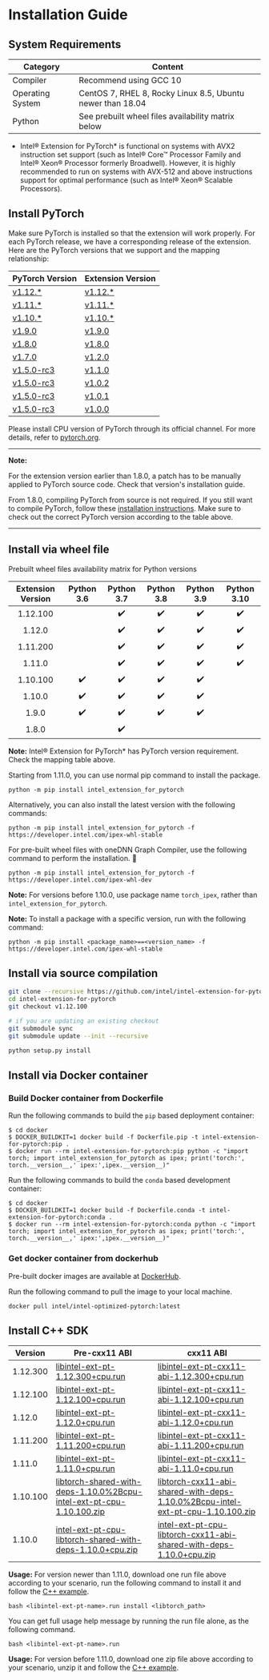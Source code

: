 Installation Guide
==================

## System Requirements

|Category|Content|
|--|--|
|Compiler|Recommend using GCC 10|
|Operating System|CentOS 7, RHEL 8, Rocky Linux 8.5, Ubuntu newer than 18.04|
|Python|See prebuilt wheel files availability matrix below|

* Intel® Extension for PyTorch\* is functional on systems with AVX2 instruction set support (such as Intel® Core™ Processor Family and Intel® Xeon® Processor formerly Broadwell). However, it is highly recommended to run on systems with AVX-512 and above instructions support for optimal performance (such as Intel® Xeon® Scalable Processors).

## Install PyTorch

Make sure PyTorch is installed so that the extension will work properly. For each PyTorch release, we have a corresponding release of the extension. Here are the PyTorch versions that we support and the mapping relationship:

|PyTorch Version|Extension Version|
|--|--|
|[v1.12.\*](https://github.com/pytorch/pytorch/tree/v1.12.0 "v1.12.0")|[v1.12.\*](https://github.com/intel/intel-extension-for-pytorch/tree/v1.12.100)|
|[v1.11.\*](https://github.com/pytorch/pytorch/tree/v1.11.0 "v1.11.0")|[v1.11.\*](https://github.com/intel/intel-extension-for-pytorch/tree/v1.11.200)|
|[v1.10.\*](https://github.com/pytorch/pytorch/tree/v1.10.0 "v1.10.0")|[v1.10.\*](https://github.com/intel/intel-extension-for-pytorch/tree/v1.10.100)|
|[v1.9.0](https://github.com/pytorch/pytorch/tree/v1.9.0 "v1.9.0")|[v1.9.0](https://github.com/intel/intel-extension-for-pytorch/tree/v1.9.0)|
|[v1.8.0](https://github.com/pytorch/pytorch/tree/v1.8.0 "v1.8.0")|[v1.8.0](https://github.com/intel/intel-extension-for-pytorch/tree/v1.8.0)|
|[v1.7.0](https://github.com/pytorch/pytorch/tree/v1.7.0 "v1.7.0")|[v1.2.0](https://github.com/intel/intel-extension-for-pytorch/tree/v1.2.0)|
|[v1.5.0-rc3](https://github.com/pytorch/pytorch/tree/v1.5.0-rc3 "v1.5.0-rc3")|[v1.1.0](https://github.com/intel/intel-extension-for-pytorch/tree/v1.1.0)|
|[v1.5.0-rc3](https://github.com/pytorch/pytorch/tree/v1.5.0-rc3 "v1.5.0-rc3")|[v1.0.2](https://github.com/intel/intel-extension-for-pytorch/tree/v1.0.2)|
|[v1.5.0-rc3](https://github.com/pytorch/pytorch/tree/v1.5.0-rc3 "v1.5.0-rc3")|[v1.0.1](https://github.com/intel/intel-extension-for-pytorch/tree/v1.0.1)|
|[v1.5.0-rc3](https://github.com/pytorch/pytorch/tree/v1.5.0-rc3 "v1.5.0-rc3")|[v1.0.0](https://github.com/intel/intel-extension-for-pytorch/tree/v1.0.0)|

Please install CPU version of PyTorch through its official channel. For more details, refer to [pytorch.org](https://pytorch.org/get-started/locally/).

---

**Note:**

For the extension version earlier than 1.8.0, a patch has to be manually applied to PyTorch source code. Check that version's installation guide.

From 1.8.0, compiling PyTorch from source is not required. If you still want to compile PyTorch, follow these [installation instructions](https://github.com/pytorch/pytorch#installation). Make sure to check out the correct PyTorch version according to the table above.

---

## Install via wheel file

Prebuilt wheel files availability matrix for Python versions

| Extension Version | Python 3.6 | Python 3.7 | Python 3.8 | Python 3.9 | Python 3.10 |
| :--: | :--: | :--: | :--: | :--: | :--: |
| 1.12.100 |  | ✔️ | ✔️ | ✔️ | ✔️ |
| 1.12.0 |  | ✔️ | ✔️ | ✔️ | ✔️ |
| 1.11.200 |  | ✔️ | ✔️ | ✔️ | ✔️ |
| 1.11.0 |  | ✔️ | ✔️ | ✔️ | ✔️ |
| 1.10.100 | ✔️ | ✔️ | ✔️ | ✔️ |  |
| 1.10.0 | ✔️ | ✔️ | ✔️ | ✔️ |  |
| 1.9.0 | ✔️ | ✔️ | ✔️ | ✔️ |  |
| 1.8.0 |  | ✔️ |  |  |  |

**Note:** Intel® Extension for PyTorch\* has PyTorch version requirement. Check the mapping table above.

Starting from 1.11.0, you can use normal pip command to install the package.

```
python -m pip install intel_extension_for_pytorch
```

Alternatively, you can also install the latest version with the following commands:

```
python -m pip install intel_extension_for_pytorch -f https://developer.intel.com/ipex-whl-stable
```

For pre-built wheel files with oneDNN Graph Compiler, use the following command to perform the installation.
<a class="headerlink" id="installation_onednn_graph_compiler" title="Permalink to this headline"></a>
```
python -m pip install intel_extension_for_pytorch -f https://developer.intel.com/ipex-whl-dev
```

**Note:** For versions before 1.10.0, use package name `torch_ipex`, rather than `intel_extension_for_pytorch`.

**Note:** To install a package with a specific version, run with the following command:

```
python -m pip install <package_name>==<version_name> -f https://developer.intel.com/ipex-whl-stable
```

## Install via source compilation

```bash
git clone --recursive https://github.com/intel/intel-extension-for-pytorch
cd intel-extension-for-pytorch
git checkout v1.12.100

# if you are updating an existing checkout
git submodule sync
git submodule update --init --recursive

python setup.py install
```

## Install via Docker container

### Build Docker container from Dockerfile

Run the following commands to build the `pip` based deployment container:

```console
$ cd docker
$ DOCKER_BUILDKIT=1 docker build -f Dockerfile.pip -t intel-extension-for-pytorch:pip .
$ docker run --rm intel-extension-for-pytorch:pip python -c "import torch; import intel_extension_for_pytorch as ipex; print('torch:', torch.__version__,' ipex:',ipex.__version__)"
```

Run the following commands to build the `conda` based development container:

```console
$ cd docker
$ DOCKER_BUILDKIT=1 docker build -f Dockerfile.conda -t intel-extension-for-pytorch:conda .
$ docker run --rm intel-extension-for-pytorch:conda python -c "import torch; import intel_extension_for_pytorch as ipex; print('torch:', torch.__version__,' ipex:',ipex.__version__)"
```

### Get docker container from dockerhub

Pre-built docker images are available at [DockerHub](https://hub.docker.com/r/intel/intel-optimized-pytorch/tags).

Run the following command to pull the image to your local machine.

```console
docker pull intel/intel-optimized-pytorch:latest
```

## Install C++ SDK

|Version|Pre-cxx11 ABI|cxx11 ABI|
|--|--|--|
| 1.12.300 | [libintel-ext-pt-1.12.300+cpu.run](http://intel-optimized-pytorch.s3.cn-north-1.amazonaws.com.cn/libtorch_zip/libintel-ext-pt-1.12.300%2Bcpu.run) | [libintel-ext-pt-cxx11-abi-1.12.300+cpu.run](http://intel-optimized-pytorch.s3.cn-north-1.amazonaws.com.cn/libtorch_zip/libintel-ext-pt-cxx11-abi-1.12.300%2Bcpu.run) |
| 1.12.100 | [libintel-ext-pt-1.12.100+cpu.run](http://intel-optimized-pytorch.s3.cn-north-1.amazonaws.com.cn/libtorch_zip/libintel-ext-pt-1.12.100%2Bcpu.run) | [libintel-ext-pt-cxx11-abi-1.12.100+cpu.run](http://intel-optimized-pytorch.s3.cn-north-1.amazonaws.com.cn/libtorch_zip/libintel-ext-pt-cxx11-abi-1.12.100%2Bcpu.run) |
| 1.12.0 | [libintel-ext-pt-1.12.0+cpu.run](http://intel-optimized-pytorch.s3.cn-north-1.amazonaws.com.cn/libtorch_zip/libintel-ext-pt-1.12.0%2Bcpu.run) | [libintel-ext-pt-cxx11-abi-1.12.0+cpu.run](http://intel-optimized-pytorch.s3.cn-north-1.amazonaws.com.cn/libtorch_zip/libintel-ext-pt-cxx11-abi-1.12.0%2Bcpu.run) |
| 1.11.200 | [libintel-ext-pt-1.11.200+cpu.run](http://intel-optimized-pytorch.s3.cn-north-1.amazonaws.com.cn/libtorch_zip/libintel-ext-pt-shared-with-deps-1.11.200%2Bcpu.run) | [libintel-ext-pt-cxx11-abi-1.11.200+cpu.run](http://intel-optimized-pytorch.s3.cn-north-1.amazonaws.com.cn/libtorch_zip/libintel-ext-pt-cxx11-abi-shared-with-deps-1.11.200%2Bcpu.run) |
| 1.11.0 | [libintel-ext-pt-1.11.0+cpu.run](http://intel-optimized-pytorch.s3.cn-north-1.amazonaws.com.cn/libtorch_zip/libintel-ext-pt-1.11.0%2Bcpu.run) | [libintel-ext-pt-cxx11-abi-1.11.0+cpu.run](http://intel-optimized-pytorch.s3.cn-north-1.amazonaws.com.cn/libtorch_zip/libintel-ext-pt-cxx11-abi-1.11.0%2Bcpu.run) |
| 1.10.100 | [libtorch-shared-with-deps-1.10.0%2Bcpu-intel-ext-pt-cpu-1.10.100.zip](http://intel-optimized-pytorch.s3.cn-north-1.amazonaws.com.cn/wheels/v1.10/libtorch-shared-with-deps-1.10.0%2Bcpu-intel-ext-pt-cpu-1.10.100.zip) | [libtorch-cxx11-abi-shared-with-deps-1.10.0%2Bcpu-intel-ext-pt-cpu-1.10.100.zip](http://intel-optimized-pytorch.s3.cn-north-1.amazonaws.com.cn/wheels/v1.10/libtorch-cxx11-abi-shared-with-deps-1.10.0%2Bcpu-intel-ext-pt-cpu-1.10.100.zip) |
| 1.10.0 | [intel-ext-pt-cpu-libtorch-shared-with-deps-1.10.0+cpu.zip](https://intel-optimized-pytorch.s3.cn-north-1.amazonaws.com.cn/wheels/v1.10/intel-ext-pt-cpu-libtorch-shared-with-deps-1.10.0%2Bcpu.zip) | [intel-ext-pt-cpu-libtorch-cxx11-abi-shared-with-deps-1.10.0+cpu.zip](https://intel-optimized-pytorch.s3.cn-north-1.amazonaws.com.cn/wheels/v1.10/intel-ext-pt-cpu-libtorch-cxx11-abi-shared-with-deps-1.10.0%2Bcpu.zip) |

**Usage:** For version newer than 1.11.0, download one run file above according to your scenario, run the following command to install it and follow the [C++ example](./examples.md#c).
```
bash <libintel-ext-pt-name>.run install <libtorch_path>
```

You can get full usage help message by running the run file alone, as the following command.

```
bash <libintel-ext-pt-name>.run
```

**Usage:** For version before 1.11.0, download one zip file above according to your scenario, unzip it and follow the [C++ example](./examples.md#c).
